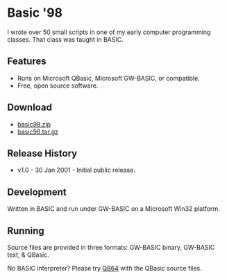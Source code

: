 Basic '98
=========

I wrote over 50 small scripts in one of my early computer programming classes.
That class was taught in BASIC.


Features
--------

* Runs on Microsoft QBasic, Microsoft GW-BASIC, or compatible.
* Free, open source software.


Download
--------

* [basic98.zip][zip]
* [basic98.tar.gz][tar]

[zip]: ./zipball/master
[tar]: ./tarball/master


Release History
---------------

* v1.0 - 30 Jan 2001 - Initial public release.


Development
-----------

Written in BASIC and run under GW-BASIC on a Microsoft Win32 platform.


Running
-------

Source files are provided in three formats: GW-BASIC binary, GW-BASIC text,
& QBasic.

No BASIC interpreter? Please try [QB64][qb64] with the QBasic source files.

[qb64]: http://www.qb64.net/


